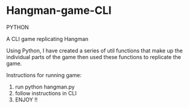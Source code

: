 # Hangman-game-CLI

PYTHON

A CLI game replicating Hangman

Using Python, I have created a series of util functions that make up the individual parts of the game then used these functions to replicate the game.

Instructions for running game:
  1. run python hangman.py
  2. follow instructions in CLI
  3. ENJOY !!
  
